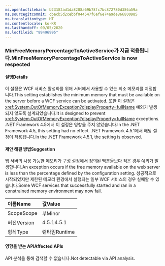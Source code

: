 ```yaml
---
ms.openlocfilehash: b23182ad1da8208a69b78fc7bc872780d386a59a
ms.sourcegitcommit: cbacb5d2cebbf044547f6af6e74a9de866800985
ms.translationtype: HT
ms.contentlocale: ko-KR
ms.lasthandoff: 09/05/2020
ms.locfileid: "89496995"
---
```

### <a name="minfreememorypercentagetoactiveservice-is-now-respected"></a><span data-ttu-id="3a853-101">MinFreeMemoryPercentageToActiveService가 지금 적용됩니다.</span><span class="sxs-lookup"><span data-stu-id="3a853-101">MinFreeMemoryPercentageToActiveService is now respected</span></span>

#### <a name="details"></a><span data-ttu-id="3a853-102">설명</span><span class="sxs-lookup"><span data-stu-id="3a853-102">Details</span></span>

<span data-ttu-id="3a853-103">이 설정은 WCF 서비스 활성화를 위해 서버에서 사용할 수 있는 최소 메모리를 지정합니다.</span><span class="sxs-lookup"><span data-stu-id="3a853-103">This setting establishes the minimum memory that must be available on the server before a WCF service can be activated.</span></span> <span data-ttu-id="3a853-104">또한 이 설정은 <xref:System.OutOfMemoryException?displayProperty=fullName> 예외가 발생되지 않도록 설계되었습니다.</span><span class="sxs-lookup"><span data-stu-id="3a853-104">It is designed to prevent <xref:System.OutOfMemoryException?displayProperty=fullName> exceptions.</span></span> <span data-ttu-id="3a853-105">.NET Framework 4.5에서 이 설정은 영향을 주지 않았습니다.</span><span class="sxs-lookup"><span data-stu-id="3a853-105">In the .NET Framework 4.5, this setting had no effect.</span></span> <span data-ttu-id="3a853-106">.NET Framework 4.5.1에서 해당 설정이 적용됩니다.</span><span class="sxs-lookup"><span data-stu-id="3a853-106">In the .NET Framework 4.5.1, the setting is observed.</span></span>

#### <a name="suggestion"></a><span data-ttu-id="3a853-107">제안 해결 방법</span><span class="sxs-lookup"><span data-stu-id="3a853-107">Suggestion</span></span>

<span data-ttu-id="3a853-108">웹 서버의 사용 가능한 메모리가 구성 설정에서 정의된 백분율보다 적은 경우 예외가 발생합니다.</span><span class="sxs-lookup"><span data-stu-id="3a853-108">An exception occurs if the free memory available on the web server is less than the percentage defined by the configuration setting.</span></span> <span data-ttu-id="3a853-109">성공적으로 시작되었지만 제한된 메모리 환경에서 실행되는 일부 WCF 서비스의 경우 실패할 수 있습니다.</span><span class="sxs-lookup"><span data-stu-id="3a853-109">Some WCF services that successfully started and ran in a constrained memory environment may now fail.</span></span>

| <span data-ttu-id="3a853-110">이름</span><span class="sxs-lookup"><span data-stu-id="3a853-110">Name</span></span>    | <span data-ttu-id="3a853-111">값</span><span class="sxs-lookup"><span data-stu-id="3a853-111">Value</span></span>       |
|:--------|:------------|
| <span data-ttu-id="3a853-112">Scope</span><span class="sxs-lookup"><span data-stu-id="3a853-112">Scope</span></span>   |<span data-ttu-id="3a853-113">부</span><span class="sxs-lookup"><span data-stu-id="3a853-113">Minor</span></span>|
|<span data-ttu-id="3a853-114">버전</span><span class="sxs-lookup"><span data-stu-id="3a853-114">Version</span></span>|<span data-ttu-id="3a853-115">4.5.1</span><span class="sxs-lookup"><span data-stu-id="3a853-115">4.5.1</span></span>|
|<span data-ttu-id="3a853-116">형식</span><span class="sxs-lookup"><span data-stu-id="3a853-116">Type</span></span>|<span data-ttu-id="3a853-117">런타임</span><span class="sxs-lookup"><span data-stu-id="3a853-117">Runtime</span></span>|

#### <a name="affected-apis"></a><span data-ttu-id="3a853-118">영향을 받는 API</span><span class="sxs-lookup"><span data-stu-id="3a853-118">Affected APIs</span></span>

<span data-ttu-id="3a853-119">API 분석을 통해 검색할 수 없습니다.</span><span class="sxs-lookup"><span data-stu-id="3a853-119">Not detectable via API analysis.</span></span>

<!--

#### Affected APIs

Not detectable via API analysis.

-->
